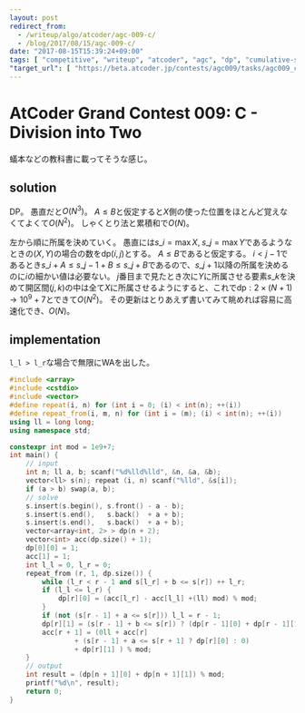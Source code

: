 ```yaml
---
layout: post
redirect_from:
  - /writeup/algo/atcoder/agc-009-c/
  - /blog/2017/08/15/agc-009-c/
date: "2017-08-15T15:39:24+09:00"
tags: [ "competitive", "writeup", "atcoder", "agc", "dp", "cumulative-sum", "shakutori-method" ]
"target_url": [ "https://beta.atcoder.jp/contests/agc009/tasks/agc009_c" ]
---
```


# AtCoder Grand Contest 009: C - Division into Two

蟻本などの教科書に載ってそうな感じ。

## solution

DP。
愚直だと$O(N^3)$。
$A \le B$と仮定すると$X$側の使った位置をほとんど覚えなくてよくて$O(N^2)$。
しゃくとり法と累積和で$O(N)$。

左から順に所属を決めていく。
愚直には$s\_i = \max X, \; s\_j = \max Y$であるようなときの$(X, Y)$の場合の数を$\mathrm{dp}(i, j)$とする。
$A \le B$であると仮定する。
$i \lt j - 1$であるとき$s\_i + A \le s\_{j-1} + B \le s\_j + B$であるので、$s\_{j+1}$以降の所属を決めるのに$i$の細かい値は必要ない。
$j$番目まで見たとき次に$Y$に所属させる要素$s\_k$を決めて開区間$(j, k)$の中は全て$X$に所属させるようにすると、これで$\mathrm{dp} : 2 \times (N+1) \to 10^9+7$とできて$O(N^2)$。
その更新はとりあえず書いてみて眺めれば容易に高速化でき、$O(N)$。

## implementation

`l_l > l_r`な場合で無限にWAを出した。

``` c++
#include <array>
#include <cstdio>
#include <vector>
#define repeat(i, n) for (int i = 0; (i) < int(n); ++(i))
#define repeat_from(i, m, n) for (int i = (m); (i) < int(n); ++(i))
using ll = long long;
using namespace std;

constexpr int mod = 1e9+7;
int main() {
    // input
    int n; ll a, b; scanf("%d%lld%lld", &n, &a, &b);
    vector<ll> s(n); repeat (i, n) scanf("%lld", &s[i]);
    if (a > b) swap(a, b);
    // solve
    s.insert(s.begin(), s.front() - a - b);
    s.insert(s.end(),   s.back()  + a + b);
    s.insert(s.end(),   s.back()  + a + b);
    vector<array<int, 2> > dp(n + 2);
    vector<int> acc(dp.size() + 1);
    dp[0][0] = 1;
    acc[1] = 1;
    int l_l = 0, l_r = 0;
    repeat_from (r, 1, dp.size()) {
        while (l_r < r - 1 and s[l_r] + b <= s[r]) ++ l_r;
        if (l_l <= l_r) {
            dp[r][0] = (acc[l_r] - acc[l_l] +(ll) mod) % mod;
        }
        if (not (s[r - 1] + a <= s[r])) l_l = r - 1;
        dp[r][1] = (s[r - 1] + b <= s[r]) ? (dp[r - 1][0] + dp[r - 1][1]) % mod : 0;
        acc[r + 1] = (0ll + acc[r]
                + (s[r - 1] + a <= s[r + 1] ? dp[r][0] : 0)
                + dp[r][1] ) % mod;
    }
    // output
    int result = (dp[n + 1][0] + dp[n + 1][1]) % mod;
    printf("%d\n", result);
    return 0;
}

```
